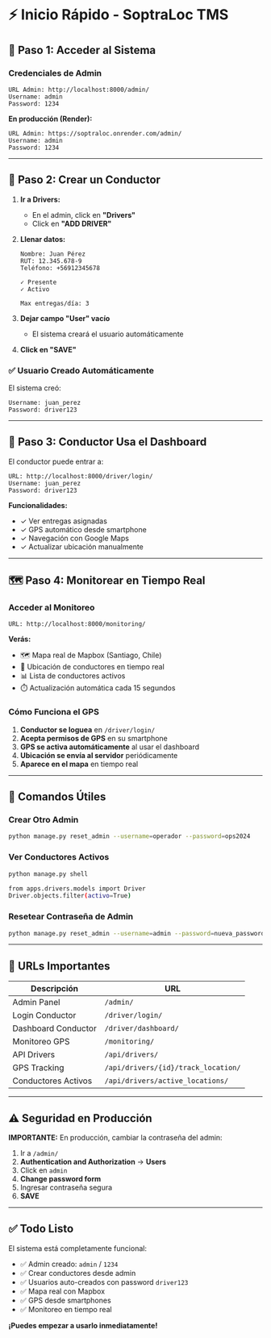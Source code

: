 # ⚡ Inicio Rápido - SoptraLoc TMS

## 🔐 Paso 1: Acceder al Sistema

### Credenciales de Admin
```
URL Admin: http://localhost:8000/admin/
Username: admin
Password: 1234
```

**En producción (Render):**
```
URL Admin: https://soptraloc.onrender.com/admin/
Username: admin
Password: 1234
```

---

## 👥 Paso 2: Crear un Conductor

1. **Ir a Drivers:**
   - En el admin, click en **"Drivers"**
   - Click en **"ADD DRIVER"**

2. **Llenar datos:**
   ```
   Nombre: Juan Pérez
   RUT: 12.345.678-9
   Teléfono: +56912345678
   
   ✓ Presente
   ✓ Activo
   
   Max entregas/día: 3
   ```

3. **Dejar campo "User" vacío**
   - El sistema creará el usuario automáticamente

4. **Click en "SAVE"**

### ✅ Usuario Creado Automáticamente

El sistema creó:
```
Username: juan_perez
Password: driver123
```

---

## 📱 Paso 3: Conductor Usa el Dashboard

El conductor puede entrar a:
```
URL: http://localhost:8000/driver/login/
Username: juan_perez
Password: driver123
```

**Funcionalidades:**
- ✓ Ver entregas asignadas
- ✓ GPS automático desde smartphone
- ✓ Navegación con Google Maps
- ✓ Actualizar ubicación manualmente

---

## 🗺️ Paso 4: Monitorear en Tiempo Real

### Acceder al Monitoreo
```
URL: http://localhost:8000/monitoring/
```

**Verás:**
- 🗺️ Mapa real de Mapbox (Santiago, Chile)
- 📍 Ubicación de conductores en tiempo real
- 📊 Lista de conductores activos
- ⏱️ Actualización automática cada 15 segundos

### Cómo Funciona el GPS

1. **Conductor se loguea** en `/driver/login/`
2. **Acepta permisos de GPS** en su smartphone
3. **GPS se activa automáticamente** al usar el dashboard
4. **Ubicación se envía al servidor** periódicamente
5. **Aparece en el mapa** en tiempo real

---

## 🔧 Comandos Útiles

### Crear Otro Admin
```bash
python manage.py reset_admin --username=operador --password=ops2024
```

### Ver Conductores Activos
```bash
python manage.py shell

from apps.drivers.models import Driver
Driver.objects.filter(activo=True)
```

### Resetear Contraseña de Admin
```bash
python manage.py reset_admin --username=admin --password=nueva_password
```

---

## 📍 URLs Importantes

| Descripción | URL |
|-------------|-----|
| Admin Panel | `/admin/` |
| Login Conductor | `/driver/login/` |
| Dashboard Conductor | `/driver/dashboard/` |
| Monitoreo GPS | `/monitoring/` |
| API Drivers | `/api/drivers/` |
| GPS Tracking | `/api/drivers/{id}/track_location/` |
| Conductores Activos | `/api/drivers/active_locations/` |

---

## ⚠️ Seguridad en Producción

**IMPORTANTE:** En producción, cambiar la contraseña del admin:

1. Ir a `/admin/`
2. **Authentication and Authorization** → **Users**
3. Click en `admin`
4. **Change password form**
5. Ingresar contraseña segura
6. **SAVE**

---

## ✅ Todo Listo

El sistema está completamente funcional:

- ✅ Admin creado: `admin` / `1234`
- ✅ Crear conductores desde admin
- ✅ Usuarios auto-creados con password `driver123`
- ✅ Mapa real con Mapbox
- ✅ GPS desde smartphones
- ✅ Monitoreo en tiempo real

**¡Puedes empezar a usarlo inmediatamente!**
